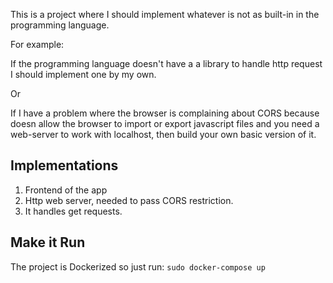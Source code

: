 This is a project where I should implement whatever is not as built-in in the
programming language.

For example:

If the programming language doesn't have a a library to handle http request
I should implement one by my own.

Or 

If I have a problem where the browser is complaining about CORS because doesn allow 
the browser to import or export javascript files and you need a web-server to work with 
localhost, then build your own basic version of it.

## Implementations

1. Frontend of the app
2. Http web server, needed to pass CORS restriction.
3. It handles get requests.

## Make it Run

The project is Dockerized so just run:
`sudo docker-compose up`

